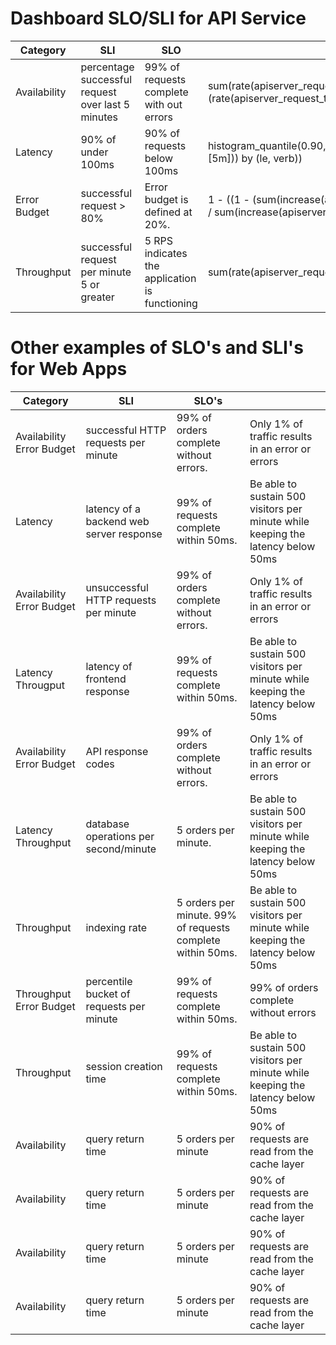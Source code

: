 # Dashboard SLO/SLI for API Service

| Category     | SLI      | SLO                                                                | Query                                       |
|--------------|----------|--------------------------------------------------------------------|---------------------------------------------|
| Availability |    percentage successful request over last 5 minutes | 99% of requests complete with out errors |sum(rate(apiserver_request_total{job="apiserver",code!~"5.."}[5m]))/sum (rate(apiserver_request_total{job="apiserver"}[5m])) |
| Latency| 90% of under 100ms | 90% of requests below 100ms | histogram_quantile(0.90,sum(rate(apiserver_request_duration_seconds_bucket{job="apiserver"}[5m])) by (le, verb)) | 
| Error Budget | successful request > 80%  | Error budget is defined at 20%.|1 - ((1 - (sum(increase(apiserver_request_total{job="apiserver", code="200"}[5m])) by (verb)) / sum(increase(apiserver_request_total{job="apiserver"}[5m])) by (verb)) / (1 - .80)) |
| Throughput   |   successful request per minute 5 or greater  | 5 RPS indicates the application is functioning | sum(rate(apiserver_request_total{job="apiserver",code=~"2.."}[5m])) |


# Other examples of SLO's and SLI's for Web Apps

| Category     | SLI      | SLO's                                                              |   |
|--------------|----------|--------------------------------------------------------------------|---|
| Availability Error Budget |  successful HTTP requests per minute | 99% of orders complete without errors.| Only 1% of traffic results in an error or errors |
| Latency |  latency of a backend web server response |99% of requests complete within 50ms. | Be able to sustain 500 visitors per minute while keeping the latency below 50ms |
| Availability Error Budget |  unsuccessful HTTP requests per minute | 99% of orders complete without errors. | Only 1% of traffic results in an error or errors |
| Latency Througput |  latency of frontend response | 99% of requests complete within 50ms. | Be able to sustain 500 visitors per minute while keeping the latency below 50ms |
| Availability Error Budget |  API response codes | 99% of orders complete without errors. | Only 1% of traffic results in an error or errors |
| Latency Throughput |  database operations per second/minute | 5 orders per minute.| Be able to sustain 500 visitors per minute while keeping the latency below 50ms|
| Throughput |  indexing rate | 5 orders per minute.  99% of requests complete within 50ms. |  Be able to sustain 500 visitors per minute while keeping the latency below 50ms |
| Throughput Error Budget |  percentile bucket of requests per minute | 99% of requests complete within 50ms. | 99% of orders complete without errors |
| Throughput|  session creation time | 99% of requests complete within 50ms. | Be able to sustain 500 visitors per minute while keeping the latency below 50ms |
| Availability |  query return time | 5 orders per minute | 90% of requests are read from the cache layer |
| Availability |  query return time | 5 orders per minute | 90% of requests are read from the cache layer |
| Availability |  query return time | 5 orders per minute | 90% of requests are read from the cache layer |
| Availability |  query return time | 5 orders per minute | 90% of requests are read from the cache layer |
